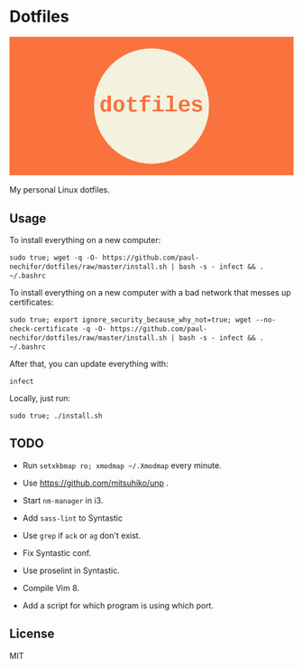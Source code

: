 # Dotfiles

![cover](screenshot.png)

My personal Linux dotfiles.

## Usage

To install everything on a new computer:

    sudo true; wget -q -O- https://github.com/paul-nechifor/dotfiles/raw/master/install.sh | bash -s - infect && . ~/.bashrc

To install everything on a new computer with a bad network that messes up
certificates:

    sudo true; export ignore_security_because_why_not=true; wget --no-check-certificate -q -O- https://github.com/paul-nechifor/dotfiles/raw/master/install.sh | bash -s - infect && . ~/.bashrc

After that, you can update everything with:

    infect

Locally, just run:

    sudo true; ./install.sh

## TODO

- Run `setxkbmap ro; xmodmap ~/.Xmodmap` every minute.

- Use https://github.com/mitsuhiko/unp .

- Start `nm-manager` in i3.

- Add `sass-lint` to Syntastic

- Use `grep` if `ack` or `ag` don't exist.

- Fix Syntastic conf.

- Use proselint in Syntastic.

- Compile Vim 8.

- Add a script for which program is using which port.

## License

MIT
